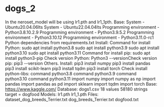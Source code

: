 # dogs_2
In the neroset_model will be using lr1.pth and lr1_1pth.
Base:
System - Ubuntu20.04.06lts
System - Ubuntu22.04.04lts
Programming environment - Python3.8.10.2.9
Programming environment - Python3.9.5.2
Programming environment - Python3.10.12
Programming environment - Python3.11.0-rc1
Python dependencies from requirements.txt
Install:
Command for install Python:
sudo apt install python3.8
sudo apt install python3.9
sudo apt install python3.10
sudo apt install python3.11
Command for install pip:
sudo apt install python3-pip
Check version Python:
Python3 --versionCheck version pip:
pip3 --version
Others.
Install:
pip3 install numpy
pip3 install pandas
pip3 install scikit-learn
pip3 install tqdm
pip3 install torch
Check install python-libs:
command python3.8
command python3.9
command python3.10
command python3.11
import numpy
import numpy as np
import pandas
import pandas as pd
import sklearn
import tqdm
import torch
Base:
https://www.kaggle.com/
Database:
dogs1.csv
18 values
58180 strings
target = dogfood
Models:
lr1.pth
lr1_1.pth
Files:
dataset_dog_breeds_Terrier.txt
dog_breeds_Terrier.txt
dogfood.txt
